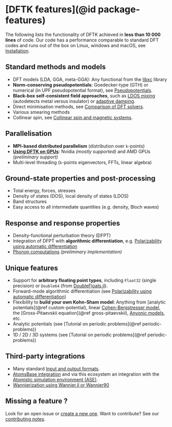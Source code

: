 # [DFTK features](@id package-features)

The following lists the functionality of DFTK
achieved in **less than 10 000 lines** of code.
Our code has a performance comparable to standard DFT codes
and runs out of the box on Linux, windows and macOS, see [Installation](@ref).

## Standard methods and models
- DFT models (LDA, GGA, meta-GGA): Any functional from the
  [libxc](https://libxc.gitlab.io/) library
- **Norm-conserving pseudopotentials**: Goedecker-type (GTH)
  or numerical (in UPF pseudopotential format),
  see [Pseudopotentials](@ref).
- **Black-box self-consistent field approaches**, such as
  [LDOS mixing](https://doi.org/10.1088/1361-648X/abcbdb) (autodetects metal versus insulator)
  or [adaptive damping](https://arxiv.org/abs/2109.14018).
- Direct minimisation methods, see [Comparison of DFT solvers](@ref).
- Various smearing methods
- Collinear spin, see [Collinear spin and magnetic systems](@ref).

## Parallelisation
- **MPI-based distributed parallelism** (distribution over ``k``-points)
- **[Using DFTK on GPUs](@ref)**: Nvidia *(mostly supported)* and AMD GPUs *(preliminary support)*
- Multi-level threading (``k``-points eigenvectors, FFTs, linear algebra)

## Ground-state properties and post-processing
- Total energy, forces, stresses
- Density of states (DOS), local density of states (LDOS)
- Band structures
- Easy access to all intermediate quantities (e.g. density, Bloch waves)

## Response and response properties
- Density-functional perturbation theory (DFPT)
- Integration of DFPT with **algorithmic differentiation**,
  e.g. [Polarizability using automatic differentiation](@ref)
- [Phonon computations](@ref) *(preliminary implementation)*

## Unique features
- Support for **arbitrary floating point types**,
  including `Float32` (single precision)
  or `Double64` (from [DoubleFloats.jl](https://github.com/JuliaMath/DoubleFloats.jl)).
- Forward-mode algorithmic differentiation
  (see [Polarizability using automatic differentiation](@ref))
- Flexibility to **build your own Kohn-Sham model**:
  Anything from [analytic potentials](@ref custom-potential),
  linear [Cohen-Bergstresser model](@ref),
  the [Gross-Pitaevskii equation](@ref gross-pitaevskii),
  [Anyonic models](@ref), etc.
- Analytic potentials (see [Tutorial on periodic problems](@ref periodic-problems))
- 1D / 2D / 3D systems (see [Tutorial on periodic problems](@ref periodic-problems))

## Third-party integrations
- Many standard [Input and output formats](@ref).
- [AtomsBase integration](@ref) and via this ecosystem an integration
  with the [Atomistic simulation environment (ASE)](@ref).
- [Wannierization using Wannier.jl or Wannier90](@ref)

## Missing a feature ?
Look for an open issue or [create a new one](https://github.com/JuliaMolSim/DFTK.jl/issues).
Want to contribute? See our [contributing notes](https://github.com/JuliaMolSim/DFTK.jl#contributing).
